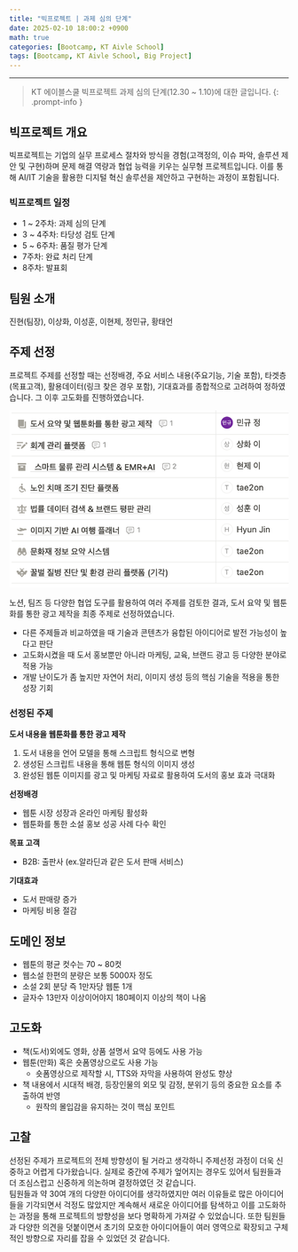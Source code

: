 ```yaml
--- 
title: "빅프로젝트 | 과제 심의 단계" 
date: 2025-02-10 18:00:2 +0900
math: true
categories: [Bootcamp, KT Aivle School]
tags: [Bootcamp, KT Aivle School, Big Project]
---
```

---------- 	
> KT 에이블스쿨 빅프로젝트 과제 심의 단계(12.30 ~ 1.10)에 대한 글입니다. 
{: .prompt-info } 

## **빅프로젝트 개요**
빅프로젝트는 기업의 실무 프로세스 절차와 방식을 경험(고객정의, 이슈 파악, 솔루션 제안 및 구현)하며 문제 해결 역량과 협업 능력을 키우는 실무형 프로젝트입니다. 이를 통해 AI/IT 기술을 활용한 디지털 혁신 솔루션을 제안하고 구현하는 과정이 포함됩니다. 

### **빅프로젝트 일정**

- 1 ~ 2주차: 과제 심의 단계
- 3 ~ 4주차: 타당성 검토 단계 
- 5 ~ 6주차: 품질 평가 단계
- 7주차: 완료 처리 단계 
- 8주차: 발표회 

## **팀원 소개**
진현(팀장), 이상화, 이성훈, 이현제, 정민규, 황태언

## **주제 선정**
프로젝트 주제를 선정할 때는 선정배경, 주요 서비스 내용(주요기능, 기술 포함), 타겟층(목표고객), 활용데이터(링크 찾은 경우 포함), 기대효과를 종합적으로 고려하여 정하였습니다. 그 이후 고도화를 진행하였습니다. 

![주제 선정](https://raw.githubusercontent.com/tae2on/tae2on.github.io/3f29cfc2ef62db6a17521a72a12ebfb2130fae28/assets/img/%EC%A3%BC%EC%A0%9C%20%EC%84%A0%EC%A0%95.png)

노션, 팀즈 등 다양한 협업 도구를 활용하여 여러 주제를 검토한 결과, 도서 요약 및 웹툰화를 통한 광고 제작을 최종 주제로 선정하였습니다.

- 다른 주제들과 비교하였을 때 기술과 콘텐츠가 융합된 아이디어로 발전 가능성이 높다고 판단
- 고도화시켰을 때 도서 홍보뿐만 아니라 마케팅, 교육, 브랜드 광고 등 다양한 분야로 적용 가능
- 개발 난이도가 좀 높지만 자연어 처리, 이미지 생성 등의 핵심 기술을 적용을 통한 성장 기회 

### **선정된 주제**

**도서 내용을 웹툰화를 통한 광고 제작**

1. 도서 내용을 언어 모델을 통해 스크립트 형식으로 변형
2. 생성된 스크립트 내용을 통해 웹툰 형식의 이미지 생성
3. 완성된 웹툰 이미지를 광고 및 마케팅 자료로 활용하여 도서의 홍보 효과 극대화

**선정배경**
- 웹툰 시장 성장과 온라인 마케팅 활성화
- 웹툰화를 통한 소설 홍보 성공 사례 다수 확인

**목표 고객**

- B2B: 출판사 (ex.알라딘과 같은 도서 판매 서비스)

**기대효과**

- 도서 판매량 증가
- 마케팅 비용 절감 

## **도메인 정보**

- 웹툰의 평균 컷수는 70 ~ 80컷
- 웹소설 한편의 분량은 보통 5000자 정도
- 소설 2회 분당 즉 1만자당 웹툰 1개
- 글자수 13만자 이상이어야지 180페이지 이상의 책이 나옴

## **고도화**

- 책(도서)외에도 영화, 상품 설명서 요약 등에도 사용 가능 
- 웹툰(만화) 혹은 숏폼영상으로도 사용 가능 
    - 숏폼영상으로 제작할 시, TTS와 자막을 사용하여 완성도 향상 
- 책 내용에서 시대적 배경, 등장인물의 외모 및 감정, 분위기 등의 중요한 요소를 추출하여 반영
    - 원작의 몰입감을 유지하는 것이 핵심 포인트 

## **고찰** 
선정된 주제가 프로젝트의 전체 방향성이 될 거라고 생각하니 주제선정 과정이 더욱 신중하고 어렵게 다가왔습니다. 실제로 중간에 주제가 엎어지는 경우도 있어서 팀원들과 더 조심스럽고 신중하게 의논하며 결정하였던 것 같습니다. <br>
팀원들과 약 30여 개의 다양한 아이디어를 생각하였지만 여러 이유들로 많은 아이디어들을 기각되면서 걱정도 많았지만 계속해서 새로운 아이디어를 탐색하고 이를 고도화하는 과정을 통해 프로젝트의 방향성을 보다 명확하게 가져갈 수 있었습니다. 또한 팀원들과 다양한 의견을 덧붙이면서 초기의 모호한 아이디어들이 여러 영역으로 확장되고 구체적인 방향으로 자리를 잡을 수 있었던 것 같습니다. 